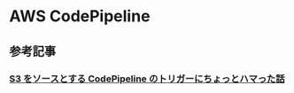 # AWS CodePipeline

## 参考記事

### [S3 をソースとする CodePipeline のトリガーにちょっとハマった話](https://dev.classmethod.jp/articles/codepipeline-s3-trigger-hooked-on/)